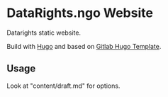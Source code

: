 DataRights.ngo Website
======================

Datarights static website.

Build with [Hugo](https://gohugo.io/) and based on [Gitlab Hugo Template](https://gitlab.com/pages/hugo).

## Usage

Look at "content/draft.md" for options.
